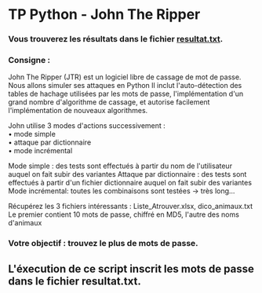 # TP Python - John The Ripper

### Vous trouverez les résultats dans le fichier [resultat.txt](https://github.com/Raamy/td-algo-python/blob/master/TP_JTR/resultats.txt).

### Consigne :

John The Ripper (JTR) est un logiciel libre de cassage de mot de passe. Nous allons simuler ses attaques en Python
Il inclut l'auto-détection des tables de hachage utilisées par les mots de passe, l'implémentation d'un grand nombre d'algorithme de cassage, et autorise facilement l'implémentation de nouveaux algorithmes. 

John utilise 3 modes d'actions successivement :<br>
•	mode simple<br>
•	attaque par dictionnaire<br>
•	mode incrémental

Mode simple : des tests sont effectués à partir du nom de l'utilisateur auquel on fait subir des variantes Attaque par dictionnaire : des tests sont effectués à partir d'un fichier dictionnaire auquel on fait subir des variantes 
Mode incrémental: toutes les combinaisons sont testées -> très long...

Récupérez les 3 fichiers intéressants : Liste_Atrouver.xlsx, dico_animaux.txt 
Le premier contient 10 mots de passe, chiffré en MD5, l'autre des noms d'animaux 


### Votre objectif : trouvez le plus de mots de passe.

## L'éxecution de ce script inscrit les mots de passe dans le fichier resultat.txt.
